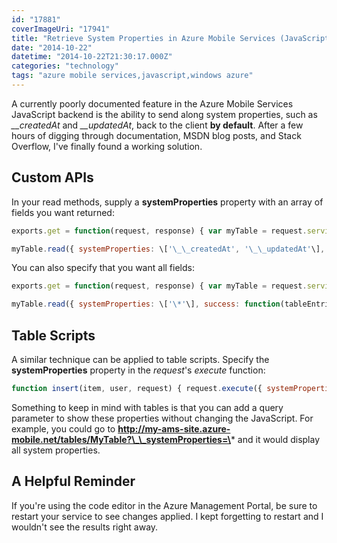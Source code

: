 ```yaml
---
id: "17881"
coverImageUri: "17941"
title: "Retrieve System Properties in Azure Mobile Services (JavaScript Backend)"
date: "2014-10-22"
datetime: "2014-10-22T21:30:17.000Z"
categories: "technology"
tags: "azure mobile services,javascript,windows azure"
---
```


A currently poorly documented feature in the Azure Mobile Services JavaScript backend is the ability to send along system properties, such as _\_\_createdAt_ and _\_\_updatedAt_, back to the client **by default**. After a few hours of digging through documentation, MSDN blog posts, and Stack Overflow, I've finally found a working solution.

## Custom APIs

In your read methods, supply a **systemProperties** property with an array of fields you want returned:

``` javascript
exports.get = function(request, response) { var myTable = request.service.tables.getTable('MyTable');

myTable.read({ systemProperties: \['\_\_createdAt', '\_\_updatedAt'\], success: function(tableEntries) { // So on and so forth } } }
```

You can also specify that you want all fields:

``` javascript
exports.get = function(request, response) { var myTable = request.service.tables.getTable('MyTable');

myTable.read({ systemProperties: \['\*'\], success: function(tableEntries) { // So on and so forth } } }
```

## Table Scripts

A similar technique can be applied to table scripts. Specify the **systemProperties** property in the _request_'s _execute_ function:

``` javascript
function insert(item, user, request) { request.execute({ systemProperties: \['\_\_createdAt', '\_\_updatedAt'\] }); }
```

Something to keep in mind with tables is that you can add a query parameter to show these properties without changing the JavaScript. For example, you could go to **http://my-ams-site.azure-mobile.net/tables/MyTable?\_\_systemProperties=\*** and it would display all system properties.

## A Helpful Reminder

If you're using the code editor in the Azure Management Portal, be sure to restart your service to see changes applied. I kept forgetting to restart and I wouldn't see the results right away.
